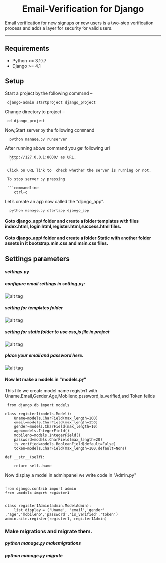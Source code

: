 
<h1 style='text-align:center'>Email-Verification for Django</h1>



Email verification for new signups or new users is a two-step verification process and adds a layer for security for valid users.
<hr>

## Requirements

+ Python >= 3.10.7
+ Django >= 4.1

## Setup

Start a project by the following command –

```commandline
 django-admin startproject django_project
 ```
 Change directory to project –
 
 ```commandline
  cd django_project
 ```
 
 Now,Start server by the following command
 
 ```commandline
   python manage.py runserver
  ```
  
  After running above command you get following url 
  
  ```commandline
    http://127.0.0.1:8000/ as URL.
    ```
    
   Click on URL link to  check whether the server is running or not.
   
   To stop server by pressing
   
   ```commandline
      ctrl-c
 ```
 
 Let’s create an app now called the “django_app”. 
 
 ```commandline
   python manage.py startapp django_app
```


<h4>Goto django_app/ folder and create a folder templates with files index.html, login.html,register.html,success.html files.</h4>


<h4>Goto django_app/ folder and create a folder Static with another folder assets in it bootstrap.min.css and main.css files.</h4>


## Settings parameters

<h5> settings.py </h5>


<h5>configure email settings in setting.py:</h5>

![alt tag](https://user-images.githubusercontent.com/93461145/189059671-2f93c5df-39e6-45ae-8c11-49c101934b9c.png)

<h5> setting for templates folder</h5>

![alt tag](https://user-images.githubusercontent.com/93461145/189061313-ff4ea5e9-0e39-4cb7-9365-034484d682c2.png)

<h5> setting for static folder to use css,js file in project</h5>

![alt tag](https://user-images.githubusercontent.com/93461145/189061799-ef256ac8-9e49-4a90-a614-dc037e62152c.png)

<h5>place your email and password here.</h5>

![alt tag](https://user-images.githubusercontent.com/93461145/189062996-cb2313f2-1544-44f8-85d4-76cec5327435.png)

<h4>Now let make a models in <b>"models.py"</b></h4>

This file we create model name register1 with Uname.Email,Gender,Age,Mobileno,password,is_verified,and Token feilds

```commandline
 from django.db import models

class register1(models.Model):
    Uname=models.CharField(max_length=100)
    email=models.CharField(max_length=150)
    gender=models.CharField(max_length=10)
    age=models.IntegerField()
    mobileno=models.IntegerField()
    password=models.CharField(max_length=20)
    is_verified=models.BooleanField(default=False)
    token=models.CharField(max_length=100,default=None)

def __str__(self):
        
    return self.Uname 
```
Now display a model in adminpanel we write code in "Admin.py"


```commandline

from django.contrib import admin
from .models import register1


class register1Admin(admin.ModelAdmin):
    list_display = ('Uname', 'email','gender' ,'age','mobileno','password','is_verified','token')
admin.site.register(register1, register1Admin)
```

<h3>Make migrations and migrate them. </h3>

<h5>python manage.py makemigrations</h5>
<h5>python manage.py migrate</h5>
